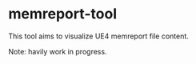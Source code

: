 # memreport-tool
This tool aims to visualize UE4 memreport file content. 

Note: havily work in progress.

